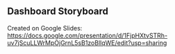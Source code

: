 ## Dashboard Storyboard 
Created on Google Slides:
https://docs.google.com/presentation/d/1FjpHXtvSTRh-uv7jScuLLWrMpOjGrnL5sB1zoBllqWE/edit?usp=sharing
